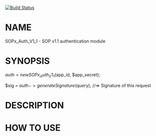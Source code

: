 [![Build Status](https://travis-ci.org/yowcowvg/php-SOPx-Auth-V1_1.svg?branch=master)](https://travis-ci.org/yowcowvg/php-SOPx-Auth-V1_1)

# NAME

SOPx_Auth_V1_1 - SOP v1.1 authentication module

# SYNOPSIS

  $auth = new SOPx_Auth_V1_1($app_id, $app_secret);

  $sig = $auth->generateSignature($query);
  //=> Signature of this request

# DESCRIPTION

# HOW TO USE
